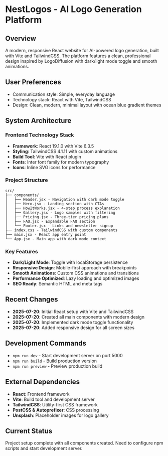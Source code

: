 # NestLogos - AI Logo Generation Platform

## Overview
A modern, responsive React website for AI-powered logo generation, built with Vite and TailwindCSS. The platform features a clean, professional design inspired by LogoDiffusion with dark/light mode toggle and smooth animations.

## User Preferences
- Communication style: Simple, everyday language
- Technology stack: React with Vite, TailwindCSS
- Design: Clean, modern, minimal layout with ocean blue gradient themes

## System Architecture

### Frontend Technology Stack
- **Framework**: React 19.1.0 with Vite 6.3.5
- **Styling**: TailwindCSS 4.1.11 with custom animations
- **Build Tool**: Vite with React plugin
- **Fonts**: Inter font family for modern typography
- **Icons**: Inline SVG icons for performance

### Project Structure
```
src/
├── components/
│   ├── Header.jsx - Navigation with dark mode toggle
│   ├── Hero.jsx - Landing section with CTAs
│   ├── HowItWorks.jsx - 4-step process explanation
│   ├── Gallery.jsx - Logo samples with filtering
│   ├── Pricing.jsx - Three-tier pricing plans
│   ├── FAQ.jsx - Expandable FAQ section
│   └── Footer.jsx - Links and newsletter signup
├── index.css - TailwindCSS with custom components
├── main.jsx - React app entry point
└── App.jsx - Main app with dark mode context
```

### Key Features
- **Dark/Light Mode**: Toggle with localStorage persistence
- **Responsive Design**: Mobile-first approach with breakpoints
- **Smooth Animations**: Custom CSS animations and transitions
- **Performance Optimized**: Lazy loading and optimized images
- **SEO Ready**: Semantic HTML and meta tags

## Recent Changes
- **2025-07-20**: Initial React setup with Vite and TailwindCSS
- **2025-07-20**: Created all main components with modern design
- **2025-07-20**: Implemented dark mode toggle functionality
- **2025-07-20**: Added responsive design for all screen sizes

## Development Commands
- `npm run dev` - Start development server on port 5000
- `npm run build` - Build production version
- `npm run preview` - Preview production build

## External Dependencies
- **React**: Frontend framework
- **Vite**: Build tool and development server
- **TailwindCSS**: Utility-first CSS framework
- **PostCSS & Autoprefixer**: CSS processing
- **Unsplash**: Placeholder images for logo gallery

## Current Status
Project setup complete with all components created. Need to configure npm scripts and start development server.